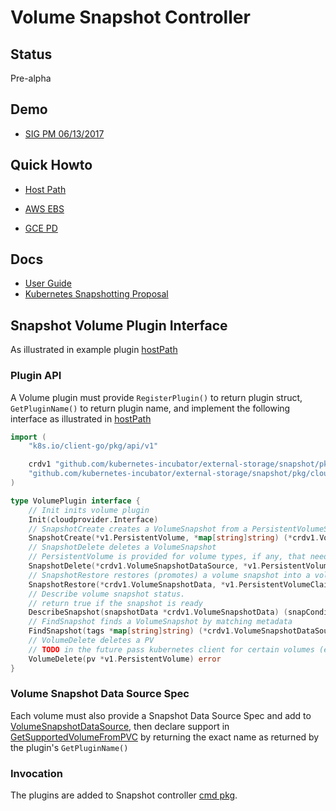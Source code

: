 # Volume Snapshot Controller

## Status

Pre-alpha

## Demo

 - [SIG PM 06/13/2017](https://youtu.be/7-mBY_ZitS8?t=24m41s)


## Quick Howto

 - [Host Path](doc/examples/hostpath/README.md)

 - [AWS EBS](doc/examples/aws/README.md)

 - [GCE PD](doc/examples/gce/README.md)
 
## Docs

 - [User Guide](doc/user-guide.md)
 - [Kubernetes Snapshotting Proposal](doc/volume-snapshotting-proposal.md)

## Snapshot Volume Plugin Interface

As illustrated in example plugin [hostPath](pkg/volume/hostpath/processor.go)

### Plugin API

A Volume plugin must provide `RegisterPlugin()` to return plugin struct, `GetPluginName()` to return plugin name, and implement the following interface as illustrated in [hostPath](pkg/volume/hostpath/processor.go)

```go
import (
	"k8s.io/client-go/pkg/api/v1"

	crdv1 "github.com/kubernetes-incubator/external-storage/snapshot/pkg/apis/crd/v1"
	"github.com/kubernetes-incubator/external-storage/snapshot/pkg/cloudprovider"
)

type VolumePlugin interface {
	// Init inits volume plugin
	Init(cloudprovider.Interface)
	// SnapshotCreate creates a VolumeSnapshot from a PersistentVolumeSpec
	SnapshotCreate(*v1.PersistentVolume, *map[string]string) (*crdv1.VolumeSnapshotDataSource, *[]crdv1.VolumeSnapshotCondition, error)
	// SnapshotDelete deletes a VolumeSnapshot
	// PersistentVolume is provided for volume types, if any, that need PV Spec to delete snapshot
	SnapshotDelete(*crdv1.VolumeSnapshotDataSource, *v1.PersistentVolume) error
	// SnapshotRestore restores (promotes) a volume snapshot into a volume
	SnapshotRestore(*crdv1.VolumeSnapshotData, *v1.PersistentVolumeClaim, string, map[string]string) (*v1.PersistentVolumeSource, map[string]string, error)
	// Describe volume snapshot status.
	// return true if the snapshot is ready
	DescribeSnapshot(snapshotData *crdv1.VolumeSnapshotData) (snapConditions *[]crdv1.VolumeSnapshotCondition, isCompleted bool, err error)
	// FindSnapshot finds a VolumeSnapshot by matching metadata
	FindSnapshot(tags *map[string]string) (*crdv1.VolumeSnapshotDataSource, *[]crdv1.VolumeSnapshotCondition, error)
	// VolumeDelete deletes a PV
	// TODO in the future pass kubernetes client for certain volumes (e.g. rbd) so they can access storage class to retrieve secret
	VolumeDelete(pv *v1.PersistentVolume) error
}
```

### Volume Snapshot Data Source Spec

Each volume must also provide a Snapshot Data Source Spec and add to [VolumeSnapshotDataSource](pkg/apis/crd/v1/types.go), then declare support in [GetSupportedVolumeFromPVC](pkg/apis/crd/v1/types.go) by returning the exact name as returned by the plugin's `GetPluginName()`

### Invocation
The plugins are added to Snapshot controller [cmd pkg](cmd/snapshot-controller/snapshot-controller.go).

